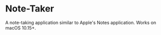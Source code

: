 # Note-Taker
A note-taking application similar to Apple's Notes application. Works on macOS 10.15+.
